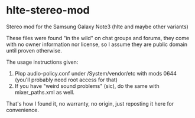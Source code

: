 # hlte-stereo-mod
Stereo mod for the Samsung Galaxy Note3 (hlte and maybe other variants)

These files were found "in the wild" on chat groups and forums, they come with
no owner information nor license, so I assume they are public domain until
proven otherwise.

The usage instructions given:
1. Plop audio-policy.conf under /System/vendor/etc with mods 0644 (you'll probably need root access for that)
2. If you have "weird sound problems" (sic), do the same with mixer_paths.xml as well.

That's how I found it, no warranty, no origin, just reposting it here for convenience.
